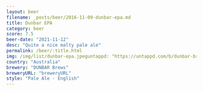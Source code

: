 ```yaml
---
layout: beer
filename: _posts/beer/2016-11-09-dunbar-epa.md
title: Dunbar EPA
category: beer
score: 7.5
beer-date: "2021-11-12"
desc: "Quite a nice malty pale ale"
permalink: /beer/:title.html
img: /img/list/dunbar-epa.jpeguntappd: "https://untappd.com/b/dunbar-brews-dunbar-epa---english-pale-ale/3867601"
country: "Australia"
brewery: "DUNBAR Brews"
breweryURL: "breweryURL"
style: "Pale Ale - English"
---
```

